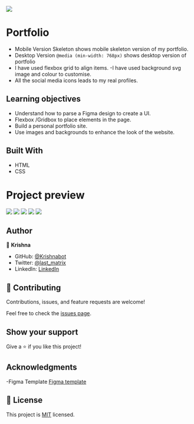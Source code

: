 ![](https://img.shields.io/badge/Microverse-blueviolet)

# Portfolio

- Mobile Version Skeleton  shows mobile skeleton version of my portfolio.
- Desktop Version ```@media (min-width: 768px)``` shows desktop version of portfolio 
- I have used flexbox grid  to align items.
-I have used background svg image and colour to customise.
- All the social media icons leads to my real profiles. 

## Learning objectives
- Understand how to parse a Figma design to create a UI.
- Flexbox /Gridbox to place elements in the page.
- Build a personal portfolio site.
- Use images and backgrounds to enhance the look of the website.



## Built With

- HTML
- CSS

# Project preview

![](./src/ScreenShot.png)
![](./src/snapshor-2.png)
![](./src/snapshot-1.png)
![](./src/snapshot-2.png)
![](./src/contact-snapshot.png)

## Author

👤 **Krishna**

- GitHub: [@Krishnabot](https://github.com/Krishnabot)
- Twitter: [@last_matrix](https://twitter.com/last_matrix)
- LinkedIn: [LinkedIn](https://www.linkedin.com/in/krishna-prasad-acharya-3596bb130/)


## 🤝 Contributing

Contributions, issues, and feature requests are welcome!

Feel free to check the [issues page](../../issues/).

## Show your support

Give a ⭐️ if you like this project!

## Acknowledgments

-Figma Template [Figma template](https://www.figma.com/file/l7SqJ3ZfkAKih9sFxvWSR4/Microverse-Student-Project-1?node-id=34%3A848)

## 📝 License

This project is [MIT](./MIT.md) licensed.
